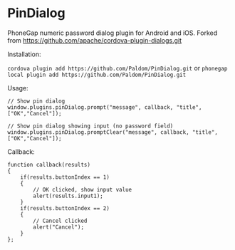 PinDialog
=========

PhoneGap numeric password dialog plugin for Android and iOS. Forked from https://github.com/apache/cordova-plugin-dialogs.git

Installation:

```cordova plugin add https://github.com/Paldom/PinDialog.git```
or
```phonegap local plugin add https://github.com/Paldom/PinDialog.git```

Usage:

    // Show pin dialog
    window.plugins.pinDialog.prompt("message", callback, "title", ["OK","Cancel"]);

    // Show pin dialog showing input (no password field)
    window.plugins.pinDialog.promptClear("message", callback, "title", ["OK","Cancel"]);


Callback:

    function callback(results)
    {
        if(results.buttonIndex == 1)
        {
            // OK clicked, show input value
            alert(results.input1);
        }
        if(results.buttonIndex == 2)
        {
            // Cancel clicked
            alert("Cancel");
        }
    };
